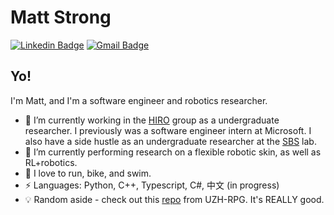 # Matt Strong
[![Linkedin Badge](https://img.shields.io/badge/-matthewhstrong-blue?style=flat-square&logo=Linkedin&logoColor=white&link=https://www.linkedin.com/in/matthewhstrong/)](https://www.linkedin.com/in/matthewhstrong/)
[![Gmail Badge](https://img.shields.io/badge/-matthew.h.strong@gmail.com-c14438?style=flat-square&logo=Gmail&logoColor=white&link=mailto:matthew.h.strong@gmail.com)](mailto:matthew.h.strong@gmail.com)

## Yo!

I'm Matt, and I'm a software engineer and robotics researcher.

- :robot: I’m currently working in the [HIRO](https://github.com/HIRO-group) group as a undergraduate researcher. I previously was a software engineer intern at Microsoft. I also have a side hustle as an undergraduate researcher at the [SBS](https://www.colorado.edu/lab/sbs) lab.
- 🌱 I’m currently performing research on a flexible robotic skin, as well as RL+robotics.
- :runner: I love to run, bike, and swim.
-  ⚡ Languages: Python, C++, Typescript, C#, 中文 (in progress)
- :bulb: Random aside - check out this [repo](https://github.com/uzh-rpg/flightmare) from UZH-RPG. It's REALLY good.

